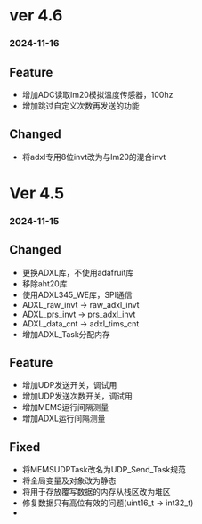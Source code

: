 # ver 4.6
### 2024-11-16

## Feature

- 增加ADC读取lm20模拟温度传感器，100hz
- 增加跳过自定义次数再发送的功能

## Changed

- 将adxl专用8位invt改为与lm20的混合invt


# Ver 4.5
### 2024-11-15

## Changed

- 更换ADXL库，不使用adafruit库
- 移除aht20库
- 使用ADXL345_WE库，SPI通信
- ADXL_raw_invt -> raw_adxl_invt
- ADXL_prs_invt -> prs_adxl_invt
- ADXL_data_cnt -> adxl_tims_cnt
- 增加ADXL_Task分配内存

## Feature

- 增加UDP发送开关，调试用
- 增加UDP发送次数开关，调试用
- 增加MEMS运行间隔测量
- 增加ADXL运行间隔测量

## Fixed

- 将MEMSUDPTask改名为UDP_Send_Task规范
- 将全局变量及对象改为静态
- 将用于存放覆写数据的内存从栈区改为堆区
- 修复数据只有高位有效的问题(uint16_t -> int32_t)
- 